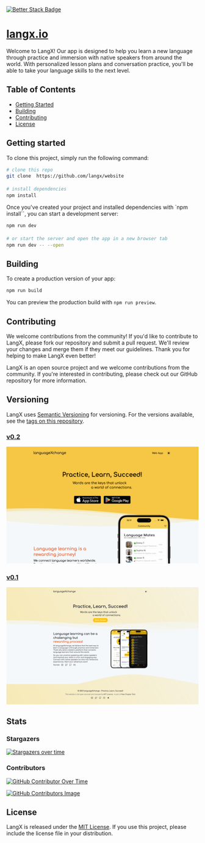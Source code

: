 [![Better Stack Badge](https://uptime.betterstack.com/status-badges/v1/monitor/wm9t.svg)](https://status.langx.io)

# [langx.io](https://langx.io)

Welcome to LangX! Our app is designed to help you learn a new language through practice and immersion with native speakers from around the world. With personalized lesson plans and conversation practice, you'll be able to take your language skills to the next level.

## Table of Contents

- [Getting Started](#getting-started)
- [Building](#building)
- [Contributing](#contributing)
- [License](#license)

## Getting started

To clone this project, simply run the following command:

```bash
# clone this repo
git clone  https://github.com/langx/website

# install dependencies
npm install
```

Once you've created your project and installed dependencies with `npm install``, you can start a development server:

```bash
npm run dev

# or start the server and open the app in a new browser tab
npm run dev -- --open
```

## Building

To create a production version of your app:

```bash
npm run build
```

You can preview the production build with `npm run preview`.

## Contributing

We welcome contributions from the community! If you'd like to contribute to LangX, please fork our repository and submit a pull request. We'll review your changes and merge them if they meet our guidelines. Thank you for helping to make LangX even better!

LangX is an open source project and we welcome contributions from the community. If you're interested in contributing, please check out our GitHub repository for more information.

## Versioning

LangX uses [Semantic Versioning](https://semver.org/) for versioning. For the versions available, see the [tags on this repository](https://github.com/langx/website/releases).

### [v0.2](https://github.com/langx/website/releases/tag/v0.2)

![Site Preview v0.2 langx.io](static/images/site-preview.png)

### [v0.1](https://github.com/langx/website/releases/tag/v0.1)

![Site Preview v0.1 langx.io](static/versioning/v0.1.png)

## Stats

### Stargazers

[![Stargazers over time](https://starchart.cc/langx/website.svg?variant=adaptive)](https://starchart.cc/langx/website)

### Contributors

[![GitHub Contributor Over Time](https://contributor-overtime-api.git-contributor.com/contributors-svg?chart=contributorOverTime&repo=langx/website)](https://git-contributor.com?chart=contributorOverTime&repo=langx/website)

[![GitHub Contributors Image](https://contrib.rocks/image?repo=langx/website)](https://github.com/langx/website/graphs/contributors)

## License

LangX is released under the [MIT License](./LICENSE). If you use this project, please include the license file in your distribution.
